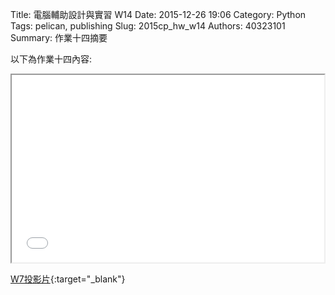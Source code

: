 Title: 電腦輔助設計與實習  W14
Date: 2015-12-26 19:06
Category: Python
Tags: pelican, publishing
Slug: 2015cp_hw_w14
Authors: 40323101
Summary: 作業十四摘要

以下為作業十四內容:

<iframe src="40323101_cp_w7_p.html" width="500" height="300"></iframe>


[W7投影片](40323101_cp_w7_p.html){:target="_blank"}




